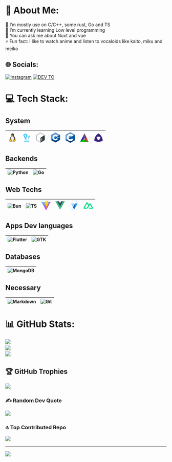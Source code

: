 # 💫 About Me:

🔭 I’m mostly use on C/C++, some rust, Go and TS <br>
🌱 I’m currently learning Low level programming<br>
💬 You can ask me about Nuxt and vue<br>
⚡ Fun fact: I like to watch anime and listen to vocaloids like kaito, miku and meiko


## 🌐 Socials:
[![Instagram](https://img.shields.io/badge/Instagram-%23E4405F.svg?logo=Instagram&logoColor=white)](https://instagram.com/jaipalbh7) 
[![DEV TO](https://img.shields.io/badge/DEV.TO-%230A0A0A.svg?logo=devdotto)](https://dev.to/bhjaipal)

# 💻 Tech Stack:

## System

<table>
  <thead>
    <tr>
      <th>
        <img alt="Linux" src="assets/linux.svg" width="30" />
      </th>
      <th>
        <img alt="Pop OS" src="assets/pop-os.svg" width="30" />
      </th>
      <th>
        <img alt="Shell Script" src="assets/bash.svg" width="30" />
      </th>
      <th>
        <img alt="C++" src="assets/cpp3.svg" width="35" />
      </th>
      <th>
        <img alt="C" src="assets/c.png" width="30" />
      </th>
      <th>
        <img alt="CMake" src="assets/cmake.svg" width="30" />
      </th>
      <th>
        <img alt="Meson" src="assets/meson.svg" width="30" />
      </th>
    </tr>
  </thead>
</table>

## Backends

<table>
  <thead>
    <tr>
      <th>
        <img alt="Python" src="https://www.python.org/static/favicon.ico" width="30" />
      </th>
      <th>
        <img alt="Go" src="https://upload.wikimedia.org/wikipedia/commons/thumb/0/05/Go_Logo_Blue.svg/512px-Go_Logo_Blue.svg.png?20191207190041" width="30" />
      </th>
    </tr>
  </thead>
</table>

## Web Techs

<table>
  <thead>
    <tr>
      <th>
        <img alt="Bun" src="https://bun.sh/logo.svg" width="30" />
      </th>
      <th>
        <img alt="TS" src="https://www.typescriptlang.org/favicon-32x32.png?v=8944a05a8b601855de116c8a56d3b3ae" width="30" />
      </th>
      <th>
        <img alt="Vite" src="assets/vite.png" width="30" />
      </th>
      <th>
        <img alt="Vue" src="assets/vue.png" width="30" />
      </th>
      <th>
        <img alt="Vuetify" src="assets/vuetify.svg" width="30" />
      </th>
      <th>
        <img alt="Nuxt 3" src="assets/nuxt.svg" width="30" />
      </th>
    </tr>
  </thead>
</table>

## Apps Dev languages

<table>
  <thead>
    <tr>
      <th>
        <img alt="Flutter" src="https://storage.googleapis.com/cms-storage-bucket/4fd0db61df0567c0f352.png" width="30" />
      </th>
      <th>
        <img alt="GTK" src="https://www.gtk.org/assets/img/logo-gtk-sm.png" width="30" />
      </th>
    </tr>
  </thead>
</table>

## Databases

<table>
  <thead>
    <tr>
      <th>
        <img alt="MongoDB" src="https://www.mongodb.com/assets/images/global/favicon.ico" width="30" />
      </th>
    </tr>
  </thead>
</table>

## Necessary

<table>
  <thead>
    <tr>
      <th>
        <img alt="Markdown" src="https://upload.wikimedia.org/wikipedia/commons/thumb/4/41/1280px_Markdown_with_White_Background.png/960px-1280px_Markdown_with_White_Background.png?20201012215436" width="30" />
      </th>
      <th>
        <img alt="Git" src="https://git-scm.com/favicon.ico" " width="30" />
      </th>
    </tr>
  </thead>
</table>

# 📊 GitHub Stats:
![](https://github-readme-stats.vercel.app/api?username=BhJaipal&theme=tokyonight&hide_border=false&include_all_commits=false&count_private=false)<br/>
![](https://github-readme-streak-stats.herokuapp.com/?user=BhJaipal&theme=tokyonight&hide_border=false)<br/>
![](https://github-readme-stats.vercel.app/api/top-langs/?username=BhJaipal&theme=tokyonight&hide_border=false&include_all_commits=false&count_private=false&layout=compact)

## 🏆 GitHub Trophies
![](https://github-profile-trophy.vercel.app/?username=BhJaipal&theme=onedark&no-frame=false&no-bg=false&margin-w=4)

### ✍️ Random Dev Quote
![](https://quotes-github-readme.vercel.app/api?type=horizontal&theme=radical)

### 🔝 Top Contributed Repo
![](https://github-contributor-stats.vercel.app/api?username=BhJaipal&limit=5&theme=tokyonight&combine_all_yearly_contributions=true)

---
[![](https://visitcount.itsvg.in/api?id=BhJaipal&icon=0&color=0)](https://visitcount.itsvg.in)

<!-- Proudly created with GPRM ( https://gprm.itsvg.in ) -->
